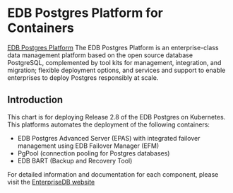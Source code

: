 # EDB Postgres Platform for Containers

[EDB Postgres Platform](http://www.enterprisedb.com) The EDB Postgres Platform is an enterprise-class data management platform based on the open source database PostgreSQL, complemented by tool kits for management, integration, and migration; flexible deployment options, and services and support to enable enterprises to deploy Postgres responsibly at scale.

## Introduction

This chart is for deploying Release 2.8 of the EDB Postgres on Kubernetes. This platforms automates the deployment of the following containers:
- EDB Postgres Advanced Server (EPAS) with integrated failover management using EDB Failover Manager (EFM)
- PgPool (connection pooling for Postgres databases)
- EDB BART (Backup and Recovery Tool)

For detailed information and documentation for each component, please visit the [EnterpriseDB website](http://www.enterprisedb.com/products-services-training/products/documentation)
